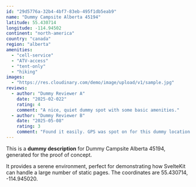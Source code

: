 ```yaml
---
id: "29d5776a-32b4-4bf7-83eb-495f1db5eab9"
name: "Dummy Campsite Alberta 45194"
latitude: 55.430714
longitude: -114.94502
continent: "north-america"
country: "canada"
region: "alberta"
amenities:
  - "cell-service"
  - "ATV-access"
  - "tent-only"
  - "hiking"
images:
  - "https://res.cloudinary.com/demo/image/upload/v1/sample.jpg"
reviews:
  - author: "Dummy Reviewer A"
    date: "2025-02-022"
    rating: 4
    comment: "A nice, quiet dummy spot with some basic amenities."
  - author: "Dummy Reviewer B"
    date: "2025-05-08"
    rating: 3
    comment: "Found it easily. GPS was spot on for this dummy location."
---
```


This is a **dummy description** for Dummy Campsite Alberta 45194, generated for the proof of concept.

It provides a serene environment, perfect for demonstrating how SvelteKit can handle a large number of static pages. The coordinates are 55.430714, -114.945020.

